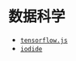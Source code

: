 # 数据科学

* [` tensorflow.js `](https://github.com/tensorflow/tfjs)
* [` iodide `](https://alpha.iodide.io/)